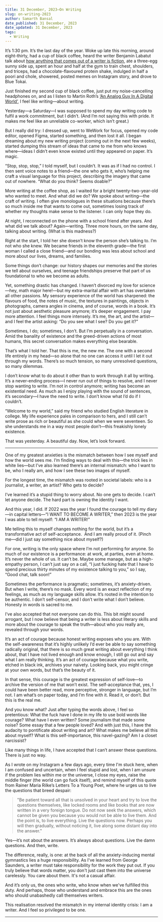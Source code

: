 ```yaml
---
title: 31 December, 2023—On Writing
slug: on-writing-2023
author: Samarth Bansal
date_published: 31 December, 2023
date_updated: 31 December, 2023
tags:
  - Writing
---
```

It’s 1:30 pm. It’s the last day of the year. Woke up late this morning, around eight-thirty, had a cup of black coffee, heard the writer Benjamín Labatut talk about [how anything that comes out of a writer is fiction](https://www.youtube.com/watch?v=E-OFnHwuTBg), ate a three-egg sunny side up, spent an hour and half at the gym to train chest, shoulders, and triceps, had a chocolate-flavoured protein shake, indulged in half a poori and chole, showered, posted memes on Instagram story, and drove to Blue Tokai. 

Just finished my second cup of black coffee, just put my noise-cancelling headphones on, and as I listen to Martin Roth’s [‘An Analog Guy In A Digital World’](https://www.youtube.com/watch?v=OkQlrIQhUMQ), I feel like writing—about writing. 

Yesterday—a Saturday—I was supposed to spend my day writing code to fulfil a work commitment, but I didn’t. (And I’m not saying this with pride. It makes me feel like an unreliable co-worker, which isn’t great.)

But I really did try: I dressed up, went to WeWork for focus, opened my code editor, opened Figma, started something, and then lost it all. I began dreaming about my new writing project (coming out in the next few weeks), started dumping this stream of ideas that came to me from who knows where—ideas I didn’t even know existed until they appeared on paper. It’s magic.

“Stop, stop, stop,” I told myself, but I couldn’t. It was as if I had no control. I then sent voice notes to a friend—the one who gets it, who’s helping me craft a visual language for this project, describing the imagery that came out of nowhere. “What do you think? Seems doable?”

More writing at the coffee shop, as I waited for a bright twenty-two-year-old who wanted to meet. And what did we do? We spoke about writing—the craft of writing. I often give monologues in these situations because there’s so much inside me that wants to come out, sometimes losing track of whether my thoughts make sense to the listener. I can only hope they do.

At night, I reconnected on the phone with a school friend after years. And what did we talk about? Again—writing. Three more hours, on the same day, talking about writing. (What is this madness?)

Right at the start, I told her she doesn’t know the person she’s talking to. I’m not who she knew. We became friends in the eleventh grade—the first woman I called a close friend—and our bonding was less about school and more about our lives, dreams, and families.

Some things don’t change: our history shapes our memories and the stories we tell about ourselves, and teenage friendships preserve that part of us foundational to who we become as adults.

Yet, something drastic has changed. I haven’t divorced my love for science—hey, math major here!—but my extra-marital affair with art has overtaken all other passions. My sensory experience of the world has sharpened: the flavours of food, the notes of music, the textures in paintings, objects in photographs, camera angles in cinema, and of course, words in a book. It’s not just about aesthetic pleasure anymore; it’s deeper engagement. I pay more attention. I feel things more intensely. It’s me, the art, and the artist—and I feel the artist asking: “Do you see what I see? Do you get it?”

Sometimes, I do; sometimes, I don’t. But I’m perpetually in a conversation. Amid the banality of existence and the greed-driven actions of most humans, this secret conversation makes everything else bearable. 

That’s what I told her. That this is me, the new me. The one with a second life entirely in my head—so alone that no one can access it until I let it out through my words. There’s so much tension, so many unresolved questions, so many dilemmas.

I don’t know what to do about it other than to work through it all by writing. It’s a never-ending process—I never run out of things to resolve, and I never stop wanting to write. I’m not in control anymore; writing has become an existential need. As much as I enjoy playing with the sound of sentences, it’s secondary—I have the need to write. I don’t know what I’d do if I couldn’t.

“Welcome to my world,” said my friend who studied English literature in college. My life experience pales in comparison to hers, and I still can’t write prose as rich or beautiful as she could when we were seventeen. So she understands me in a way most people don’t—this freakishly lonely existence. 

That was yesterday. A beautiful day. Now, let’s look forward.

***

  One of my greatest anxieties is the mismatch between how I see myself and how the world sees me. I’m finding ways to deal with this—the trick lies in white lies—but I’ve also learned there’s an internal mismatch: who I want to be, who I really am, and how I see these two images of myself.

For the longest time, the mismatch was rooted in societal labels: who is a journalist, a writer, an artist? Who gets to decide?

I’ve learned it’s a stupid thing to worry about. No one gets to decide. I can’t let anyone decide. The hard part is owning the identity I want.

And this year, I did. If 2022 was the year I found the courage to tell my diary—in capital letters—“I WANT TO BECOME A WRITER,” then 2023 is the year I was able to tell myself: “I AM A WRITER!”

Me telling this to myself changes nothing for the world, but it’s a transformative act of self-acceptance.  And I am really proud of it. (Pinch me—did I just say something nice about myself?) 

For one, writing is the only space where I’m not performing for anyone. So much of our existence is a performance: at work, at parties, even at home. It’s never the whole of us. It can’t be. Maybe some manage, but as a high-empathy person, I can’t just say on a call, “I just fucking hate that I have to spend precious thirty minutes of my existence talking to you,” so I say, “Good chat, talk soon!”

Sometimes the performance is pragmatic; sometimes, it’s anxiety-driven. But when I write, there’s no mask. Every word is an exact reflection of my feelings, as much as my language skills allow. It’s rooted in the intention to be authentic. I don’t self-censor, and I don’t write what I don’t believe. Honesty in words is sacred to me.

I’ve also accepted that not everyone can do this. This bit might sound arrogant, but I now believe that being a writer is less about literary skills and more about the courage to speak the truth—about who you really are, revealed through your words.

It’s an act of courage because honest writing exposes who you are. With the self-awareness that it’s highly unlikely I’d ever be able to say something radically original, that there is so much great writing about everything I think about, that I have not lived enough and know enough, I still go out and say what I am really thinking. It’s an act of courage because what you write, etched in black ink, archives your naivety. Looking back, you might cringe at your own words, but that’s the beauty of it.

In that sense, this courage is the greatest expression of self-love—to archive the version of me that won’t exist. The self-acceptance that, yes, I could have been better read, more perceptive, stronger in language, but I’m not. I am what’s on paper today, and I’m fine with it. Read it, or don’t. But this is the real me.

And you know what? Just after typing the words above, I feel so pretentious: What the fuck have I done in my life to use bold words like courage? What have I even written? Some journalism that made some noise? Some essay that a few people loved? And with just this, I have the audacity to pontificate about writing and art? What makes me believe all this about myself? What is this self-importance, this navel-gazing? Am I a closet narcissist?

Like many things in life, I have accepted that I can’t answer these questions. There is just no way.

As I wrote on my Instagram a few days ago, every time I'm stuck here, when I am confused and uncertain, when I feel stupid and lost, when I am unsure if the problem lies within me or the universe, I close my eyes, raise the middle finger (the world can go fuck itself), and remind myself of this quote from Rainer Maria Rilke’s Letters To a Young Poet, where he urges us to live the questions that breed despair:

> "Be patient toward all that is unsolved in your heart and try to love the questions themselves, like locked rooms and like books that are now written in a very foreign tongue. Do not now seek the answers, which cannot be given you because you would not be able to live them. And the point is, to live everything. Live the questions now. Perhaps you will then gradually, without noticing it, live along some distant day into the answer."

Yes—it’s not about the answers. It’s always about questions. Live the damn questions. And then, write. 

The difference, really, is one: at the back of all the anxiety-inducing mental gymnastics lies a huge responsibility. As I've learned from George Saunders, a writer must take responsibility for the work they put out. If you truly believe that words matter, you don't just cast them into the universe carelessly. You care about them. It's not a casual affair.

And it’s only us, the ones who write, who know when we've fulfilled this duty. And perhaps, those who understand and embrace this are the ones who should unabashedly call themselves writers.

This realisation resolved the mismatch in my internal identity crisis: I am a writer. And I feel so privileged to be one.

***